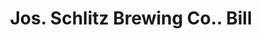 ---
doi: 10.7916/D8XH137B
date_other: '1890'
date_other_textual: 1890-1899
form: printed ephemera
genre:
- Invoices
name:
- Jos. Schlitz Brewing Co.
object_in_context_url: https://biggert.cul.columbia.edu/items/view/ave_biggert_00743
subject_hierarchical_geographic:
- Great Falls, Montana, United States
subject_name:
- Jos. Schlitz Brewing Co.
title: Jos. Schlitz Brewing Co.. Bill
sort_title: Jos. Schlitz Brewing Co.. Bill
call_number: ave_biggert_00743
coordinates:
- 47.50361111111111,-111.2863888888889
pid: ave_biggert_00743
identifiers: ave_biggert_00743
thumbnail: https://derivativo-1.library.columbia.edu/iiif/2/ldpd:345450/full/!256,256/0/native.jpg
permalink: "/items/ave_biggert_00743/"
layout: iiif-image-page
---